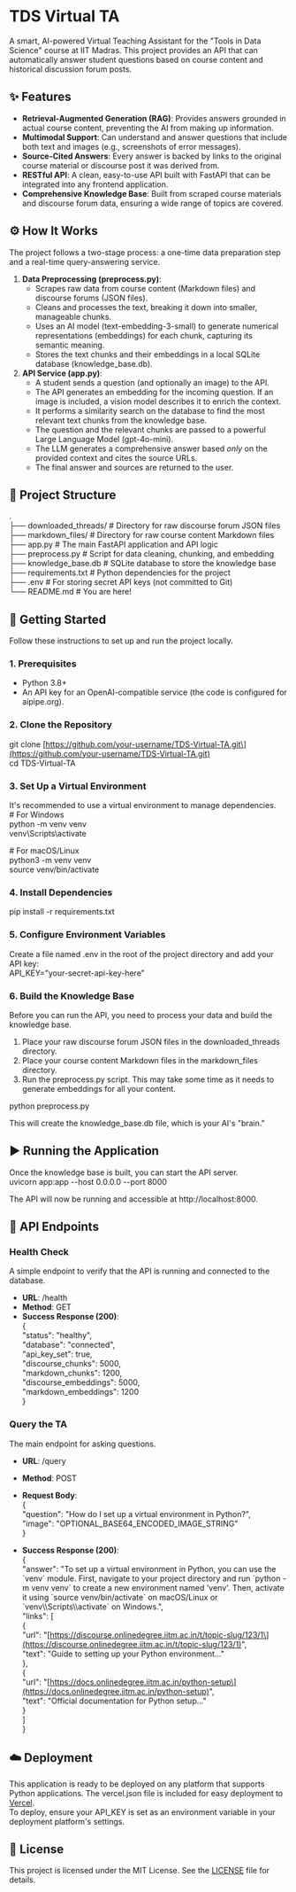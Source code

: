 # **TDS Virtual TA**

A smart, AI-powered Virtual Teaching Assistant for the "Tools in Data Science" course at IIT Madras. This project provides an API that can automatically answer student questions based on course content and historical discussion forum posts.

## **✨ Features**

* **Retrieval-Augmented Generation (RAG)**: Provides answers grounded in actual course content, preventing the AI from making up information.  
* **Multimodal Support**: Can understand and answer questions that include both text and images (e.g., screenshots of error messages).  
* **Source-Cited Answers**: Every answer is backed by links to the original course material or discourse post it was derived from.  
* **RESTful API**: A clean, easy-to-use API built with FastAPI that can be integrated into any frontend application.  
* **Comprehensive Knowledge Base**: Built from scraped course materials and discourse forum data, ensuring a wide range of topics are covered.

## **⚙️ How It Works**

The project follows a two-stage process: a one-time data preparation step and a real-time query-answering service.

1. **Data Preprocessing (preprocess.py)**:  
   * Scrapes raw data from course content (Markdown files) and discourse forums (JSON files).  
   * Cleans and processes the text, breaking it down into smaller, manageable chunks.  
   * Uses an AI model (text-embedding-3-small) to generate numerical representations (embeddings) for each chunk, capturing its semantic meaning.  
   * Stores the text chunks and their embeddings in a local SQLite database (knowledge\_base.db).  
2. **API Service (app.py)**:  
   * A student sends a question (and optionally an image) to the API.  
   * The API generates an embedding for the incoming question. If an image is included, a vision model describes it to enrich the context.  
   * It performs a similarity search on the database to find the most relevant text chunks from the knowledge base.  
   * The question and the relevant chunks are passed to a powerful Large Language Model (gpt-4o-mini).  
   * The LLM generates a comprehensive answer based *only* on the provided context and cites the source URLs.  
   * The final answer and sources are returned to the user.

## **📂 Project Structure**

.  
├── downloaded\_threads/ \# Directory for raw discourse forum JSON files  
├── markdown\_files/     \# Directory for raw course content Markdown files  
├── app.py              \# The main FastAPI application and API logic  
├── preprocess.py       \# Script for data cleaning, chunking, and embedding  
├── knowledge\_base.db   \# SQLite database to store the knowledge base  
├── requirements.txt    \# Python dependencies for the project  
├── .env                \# For storing secret API keys (not committed to Git)  
└── README.md           \# You are here\!

## **🚀 Getting Started**

Follow these instructions to set up and run the project locally.

### **1\. Prerequisites**

* Python 3.8+  
* An API key for an OpenAI-compatible service (the code is configured for aipipe.org).

### **2\. Clone the Repository**

git clone \[https://github.com/your-username/TDS-Virtual-TA.git\](https://github.com/your-username/TDS-Virtual-TA.git)  
cd TDS-Virtual-TA

### **3\. Set Up a Virtual Environment**

It's recommended to use a virtual environment to manage dependencies.  
\# For Windows  
python \-m venv venv  
venv\\Scripts\\activate

\# For macOS/Linux  
python3 \-m venv venv  
source venv/bin/activate

### **4\. Install Dependencies**

pip install \-r requirements.txt

### **5\. Configure Environment Variables**

Create a file named .env in the root of the project directory and add your API key:  
API\_KEY="your-secret-api-key-here"

### **6\. Build the Knowledge Base**

Before you can run the API, you need to process your data and build the knowledge base.

1. Place your raw discourse forum JSON files in the downloaded\_threads directory.  
2. Place your course content Markdown files in the markdown\_files directory.  
3. Run the preprocess.py script. This may take some time as it needs to generate embeddings for all your content.

python preprocess.py

This will create the knowledge\_base.db file, which is your AI's "brain."

## **▶️ Running the Application**

Once the knowledge base is built, you can start the API server.  
uvicorn app:app \--host 0.0.0.0 \--port 8000

The API will now be running and accessible at http://localhost:8000.

## **📝 API Endpoints**

### **Health Check**

A simple endpoint to verify that the API is running and connected to the database.

* **URL**: /health  
* **Method**: GET  
* **Success Response (200)**:  
  {  
    "status": "healthy",  
    "database": "connected",  
    "api\_key\_set": true,  
    "discourse\_chunks": 5000,  
    "markdown\_chunks": 1200,  
    "discourse\_embeddings": 5000,  
    "markdown\_embeddings": 1200  
  }

### **Query the TA**

The main endpoint for asking questions.

* **URL**: /query  
* **Method**: POST  
* **Request Body**:  
  {  
    "question": "How do I set up a virtual environment in Python?",  
    "image": "OPTIONAL\_BASE64\_ENCODED\_IMAGE\_STRING"  
  }

* **Success Response (200)**:  
  {  
    "answer": "To set up a virtual environment in Python, you can use the \`venv\` module. First, navigate to your project directory and run \`python \-m venv venv\` to create a new environment named 'venv'. Then, activate it using \`source venv/bin/activate\` on macOS/Linux or \`venv\\\\Scripts\\\\activate\` on Windows.",  
    "links": \[  
      {  
        "url": "\[https://discourse.onlinedegree.iitm.ac.in/t/topic-slug/123/1\](https://discourse.onlinedegree.iitm.ac.in/t/topic-slug/123/1)",  
        "text": "Guide to setting up your Python environment..."  
      },  
      {  
        "url": "\[https://docs.onlinedegree.iitm.ac.in/python-setup\](https://docs.onlinedegree.iitm.ac.in/python-setup)",  
        "text": "Official documentation for Python setup..."  
      }  
    \]  
  }

## **☁️ Deployment**

This application is ready to be deployed on any platform that supports Python applications. The vercel.json file is included for easy deployment to [Vercel](https://vercel.com/).  
To deploy, ensure your API\_KEY is set as an environment variable in your deployment platform's settings.

## **📄 License**

This project is licensed under the MIT License. See the [LICENSE](https://www.google.com/search?q=LICENSE) file for details.